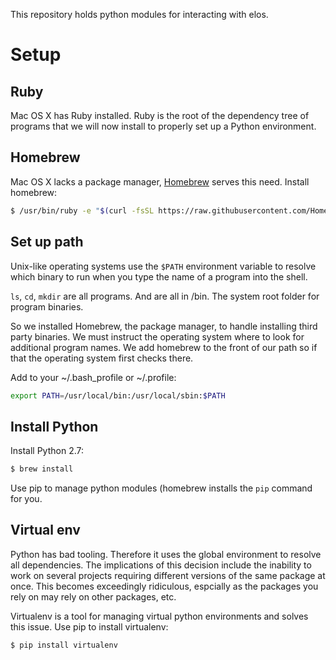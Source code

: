 This repository holds python modules for interacting with elos.

# Setup

## Ruby

Mac OS X has Ruby installed. Ruby is the root of the dependency tree of programs
that we will now install to properly set up a Python environment.

## Homebrew

Mac OS X lacks a package manager, [Homebrew](https://brew.sh) serves this need.
Install homebrew:
```bash
$ /usr/bin/ruby -e "$(curl -fsSL https://raw.githubusercontent.com/Homebrew/install/master/install)"
```

##  Set up path
Unix-like operating systems use the `$PATH` environment variable to resolve
which binary to run when you type the name of a program into the shell.

`ls`, `cd`, `mkdir` are all programs. And are all in /bin. The system root
folder for program binaries.

So we installed Homebrew, the package manager, to handle installing third party
binaries. We must instruct the operating system where to look for additional
program names. We add homebrew to the front of our path so if that the
operating system first checks there.

Add to your ~/.bash_profile or ~/.profile:
```bash
export PATH=/usr/local/bin:/usr/local/sbin:$PATH
```

## Install Python
Install Python 2.7:
```bash
$ brew install
```

Use pip to manage python modules (homebrew installs
the `pip` command for you.

## Virtual env
Python has bad tooling. Therefore it uses the global environment to
resolve all dependencies. The implications of this decision include
the inability to work on several projects requiring different versions
of the same package at once. This becomes exceedingly ridiculous, espcially
as the packages you rely on may rely on other packages, etc.

Virtualenv is a tool for managing virtual python environments and solves
this issue. Use pip to install virtualenv:
```bash
$ pip install virtualenv
```




